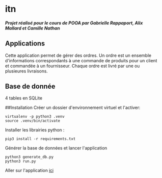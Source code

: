 # itn

##### Projet réalisé pour le cours de POOA par Gabrielle Rappaport, Alix Mallard et Camille Nathan

## Applications
Cette application permet de gérer des ordres.
Un ordre est un ensemble d'informations correspondants à une commande de produits pour un client et commandée à un fournisseur. Chaque ordre est livré par une ou plusieures livraisons.

## Base de donnée
4 tables en SQLite

##Installation
Créer un dossier d'environnement virtuel et l'activer:

```
virtualenv -p python3 .venv
source .venv/bin/activate
```
Installer les librairies python :

```
pip3 install -r requirements.txt
```
Générer la base de données et lancer l'application
```
python3 generate_db.py
python3 run.py
```
Aller sur l'application [ici](http://127.0.0.1:5000/)

